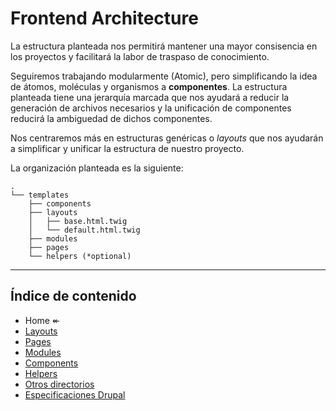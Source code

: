 # Frontend Architecture

La estructura planteada nos permitirá mantener una mayor consisencia en los proyectos y facilitará la labor de traspaso de conocimiento.

Seguiremos trabajando modularmente (Atomic), pero simplificando la idea de átomos, moléculas y organismos a **componentes**. La estructura planteada tiene una jerarquía marcada que nos ayudará a reducir la generación de archivos necesarios y la unificación de componentes reducirá la ambiguedad de dichos componentes.

Nos centraremos más en estructuras genéricas o _layouts_ que nos ayudarán a simplificar y unificar la estructura de nuestro proyecto.

La organización planteada es la siguiente:

```
.
└── templates
    ├── components
    ├── layouts
    │   ├── base.html.twig
    │   └── default.html.twig
    ├── modules
    ├── pages
    └── helpers (*optional)
```

----

## Índice de contenido

- Home ↞
- [Layouts](./Layouts.md)
- [Pages](./Pages.md)
- [Modules](./Modules.md)
- [Components](./Components.md)
- [Helpers](./Helpers.md)
- [Otros directorios](./Others.md)
- [Especificaciones Drupal](./Drupal.md)
